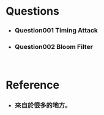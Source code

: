 Questions
=====
* ### Question001 Timing Attack
* ### Question002 Bloom Filter
<br />

Reference
=====
* ### 來自於很多的地方。
<br />
